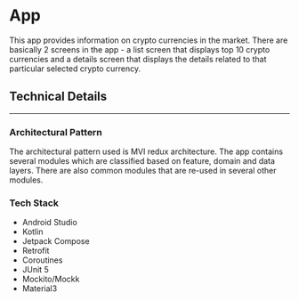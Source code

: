 # App
This app provides information on crypto currencies in the market. There are basically 2 screens 
in the app - a list screen that displays top 10 crypto currencies and a details screen that displays
the details related to that particular selected crypto currency.

## Technical Details
---

### Architectural Pattern
The architectural pattern used is MVI redux architecture. The app contains several modules which are 
classified based on feature, domain and data layers. There are also common modules that are re-used
in several other modules.

### Tech Stack
- Android Studio
- Kotlin
- Jetpack Compose
- Retrofit
- Coroutines
- JUnit 5
- Mockito/Mockk
- Material3

